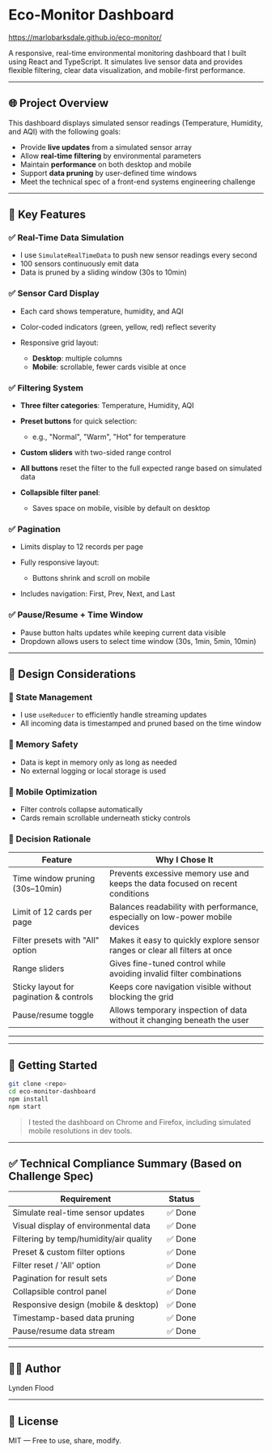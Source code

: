 # Eco-Monitor Dashboard
https://marlobarksdale.github.io/eco-monitor/

A responsive, real-time environmental monitoring dashboard that I built using React and TypeScript. It simulates live sensor data and provides flexible filtering, clear data visualization, and mobile-first performance.

---

## 🌐 Project Overview

This dashboard displays simulated sensor readings (Temperature, Humidity, and AQI) with the following goals:

* Provide **live updates** from a simulated sensor array
* Allow **real-time filtering** by environmental parameters
* Maintain **performance** on both desktop and mobile
* Support **data pruning** by user-defined time windows
* Meet the technical spec of a front-end systems engineering challenge

---

## 🔧 Key Features

### ✅ Real-Time Data Simulation

* I use `SimulateRealTimeData` to push new sensor readings every second
* 100 sensors continuously emit data
* Data is pruned by a sliding window (30s to 10min)

### ✅ Sensor Card Display

* Each card shows temperature, humidity, and AQI
* Color-coded indicators (green, yellow, red) reflect severity
* Responsive grid layout:

  * **Desktop**: multiple columns
  * **Mobile**: scrollable, fewer cards visible at once

### ✅ Filtering System

* **Three filter categories**: Temperature, Humidity, AQI
* **Preset buttons** for quick selection:

  * e.g., "Normal", "Warm", "Hot" for temperature
* **Custom sliders** with two-sided range control
* **All buttons** reset the filter to the full expected range based on simulated data
* **Collapsible filter panel**:

  * Saves space on mobile, visible by default on desktop

### ✅ Pagination

* Limits display to 12 records per page
* Fully responsive layout:

  * Buttons shrink and scroll on mobile
* Includes navigation: First, Prev, Next, and Last

### ✅ Pause/Resume + Time Window

* Pause button halts updates while keeping current data visible
* Dropdown allows users to select time window (30s, 1min, 5min, 10min)

---

## 🧠 Design Considerations

### 🔄 State Management

* I use `useReducer` to efficiently handle streaming updates
* All incoming data is timestamped and pruned based on the time window

### 💾 Memory Safety

* Data is kept in memory only as long as needed
* No external logging or local storage is used

### 📱 Mobile Optimization


* Filter controls collapse automatically
* Cards remain scrollable underneath sticky controls

### 🎯 Decision Rationale

| Feature                                 | Why I Chose It                                                                |
| --------------------------------------- | ----------------------------------------------------------------------------- |
| Time window pruning (30s–10min)         | Prevents excessive memory use and keeps the data focused on recent conditions |
| Limit of 12 cards per page              | Balances readability with performance, especially on low-power mobile devices |
| Filter presets with "All" option        | Makes it easy to quickly explore sensor ranges or clear all filters at once   |
| Range sliders                           | Gives fine-tuned control while avoiding invalid filter combinations           |
| Sticky layout for pagination & controls | Keeps core navigation visible without blocking the grid                       |
| Pause/resume toggle                     | Allows temporary inspection of data without it changing beneath the user      |

---



---

## 🚀 Getting Started

```bash
git clone <repo>
cd eco-monitor-dashboard
npm install
npm start
```

> I tested the dashboard on Chrome and Firefox, including simulated mobile resolutions in dev tools.

---

## ✅ Technical Compliance Summary (Based on Challenge Spec)

| Requirement                            | Status |
| -------------------------------------- | ------ |
| Simulate real-time sensor updates      | ✅ Done |
| Visual display of environmental data   | ✅ Done |
| Filtering by temp/humidity/air quality | ✅ Done |
| Preset & custom filter options         | ✅ Done |
| Filter reset / 'All' option            | ✅ Done |
| Pagination for result sets             | ✅ Done |
| Collapsible control panel              | ✅ Done |
| Responsive design (mobile & desktop)   | ✅ Done |
| Timestamp-based data pruning           | ✅ Done |
| Pause/resume data stream               | ✅ Done |

---

## 🧑‍💻 Author

Lynden Flood

---

## 📄 License

MIT — Free to use, share, modify.
